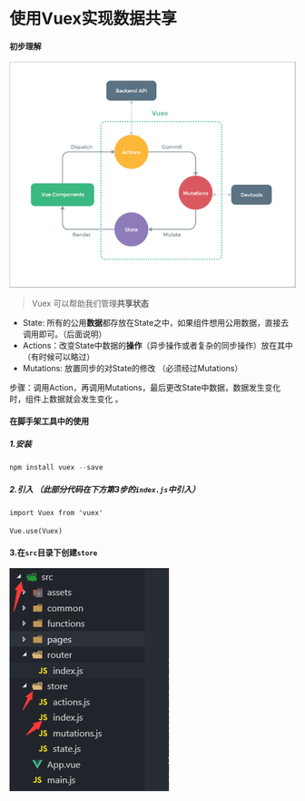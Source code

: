 # 使用Vuex实现数据共享

#### 初步理解

![图片来自官网](https://raw.githubusercontent.com/HunterXing/resourse/master/images/20190413211348.png)



> Vuex 可以帮助我们管理**共享状态** 

- State: 所有的公用**数据**都存放在State之中，如果组件想用公用数据，直接去调用即可。（后面说明）
- Actions：改变State中数据的**操作**（异步操作或者复杂的同步操作）放在其中  （有时候可以略过）
- Mutations: 放置同步的对State的修改  （必须经过Mutations）

步骤：调用Action，再调用Mutations，最后更改State中数据，数据发生变化时，组件上数据就会发生变化 。

#### 在脚手架工具中的使用

##### 1.安装

```javascript
npm install vuex --save
```

##### 2.引入 （此部分代码在下方第3步的`index.js`中引入）

```
import Vuex from 'vuex'

Vue.use(Vuex)
```

#### 3.在`src`目录下创建`store`

![目录结构](https://raw.githubusercontent.com/HunterXing/resourse/master/images/20190413213209.png)

